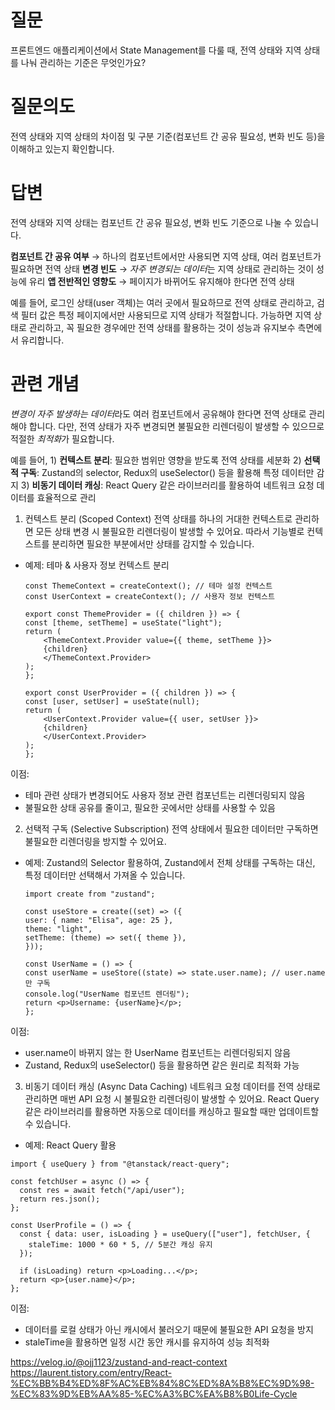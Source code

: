 # 질문
프론트엔드 애플리케이션에서 State Management를 다룰 때, 전역 상태와 지역 상태를 나눠 관리하는 기준은 무엇인가요?

# 질문의도
전역 상태와 지역 상태의 차이점 및 구분 기준(컴포넌트 간 공유 필요성, 변화 빈도 등)을 이해하고 있는지 확인합니다.

# 답변
전역 상태와 지역 상태는 컴포넌트 간 공유 필요성, 변화 빈도 기준으로 나눌 수 있습니다.

**컴포넌트 간 공유 여부** → 하나의 컴포넌트에서만 사용되면 지역 상태, 여러 컴포넌트가 필요하면 전역 상태
**변경 빈도** → *자주 변경되는 데이터*는 지역 상태로 관리하는 것이 성능에 유리
**앱 전반적인 영향도** → 페이지가 바뀌어도 유지해야 한다면 전역 상태

예를 들어, 로그인 상태(user 객체)는 여러 곳에서 필요하므로 전역 상태로 관리하고, 검색 필터 값은 특정 페이지에서만 사용되므로 지역 상태가 적절합니다.
가능하면 지역 상태로 관리하고, 꼭 필요한 경우에만 전역 상태를 활용하는 것이 성능과 유지보수 측면에서 유리합니다.

# 관련 개념
*변경이 자주 발생하는 데이터*라도 여러 컴포넌트에서 공유해야 한다면 전역 상태로 관리해야 합니다.
다만, 전역 상태가 자주 변경되면 불필요한 리렌더링이 발생할 수 있으므로 적절한 *최적화*가 필요합니다.

예를 들어,
    1) **컨텍스트 분리**: 필요한 범위만 영향을 받도록 전역 상태를 세분화
    2) **선택적 구독**: Zustand의 selector, Redux의 useSelector() 등을 활용해 특정 데이터만 감지
    3) **비동기 데이터 캐싱**: React Query 같은 라이브러리를 활용하여 네트워크 요청 데이터를 효율적으로 관리


1. 컨텍스트 분리 (Scoped Context)
전역 상태를 하나의 거대한 컨텍스트로 관리하면 모든 상태 변경 시 불필요한 리렌더링이 발생할 수 있어요.
따라서 기능별로 컨텍스트를 분리하면 필요한 부분에서만 상태를 감지할 수 있습니다.

- 예제: 테마 & 사용자 정보 컨텍스트 분리
    ```tsx
    const ThemeContext = createContext(); // 테마 설정 컨텍스트
    const UserContext = createContext(); // 사용자 정보 컨텍스트

    export const ThemeProvider = ({ children }) => {
    const [theme, setTheme] = useState("light");
    return (
        <ThemeContext.Provider value={{ theme, setTheme }}>
        {children}
        </ThemeContext.Provider>
    );
    };

    export const UserProvider = ({ children }) => {
    const [user, setUser] = useState(null);
    return (
        <UserContext.Provider value={{ user, setUser }}>
        {children}
        </UserContext.Provider>
    );
    };
    ```

이점:
- 테마 관련 상태가 변경되어도 사용자 정보 관련 컴포넌트는 리렌더링되지 않음
- 불필요한 상태 공유를 줄이고, 필요한 곳에서만 상태를 사용할 수 있음


2. 선택적 구독 (Selective Subscription)
전역 상태에서 필요한 데이터만 구독하면 불필요한 리렌더링을 방지할 수 있어요.

- 예제: Zustand의 Selector 활용하여, Zustand에서 전체 상태를 구독하는 대신, 특정 데이터만 선택해서 가져올 수 있습니다.
    ```tsx
    import create from "zustand";

    const useStore = create((set) => ({
    user: { name: "Elisa", age: 25 },
    theme: "light",
    setTheme: (theme) => set({ theme }),
    }));

    const UserName = () => {
    const userName = useStore((state) => state.user.name); // user.name만 구독
    console.log("UserName 컴포넌트 렌더링");
    return <p>Username: {userName}</p>;
    };
    ```

이점:
- user.name이 바뀌지 않는 한 UserName 컴포넌트는 리렌더링되지 않음
- Zustand, Redux의 useSelector() 등을 활용하면 같은 원리로 최적화 가능


3. 비동기 데이터 캐싱 (Async Data Caching)
네트워크 요청 데이터를 전역 상태로 관리하면 매번 API 요청 시 불필요한 리렌더링이 발생할 수 있어요.
React Query 같은 라이브러리를 활용하면 자동으로 데이터를 캐싱하고 필요할 때만 업데이트할 수 있습니다.

- 예제: React Query 활용
```tsx
import { useQuery } from "@tanstack/react-query";

const fetchUser = async () => {
  const res = await fetch("/api/user");
  return res.json();
};

const UserProfile = () => {
  const { data: user, isLoading } = useQuery(["user"], fetchUser, {
    staleTime: 1000 * 60 * 5, // 5분간 캐싱 유지
  });

  if (isLoading) return <p>Loading...</p>;
  return <p>{user.name}</p>;
};
```

이점:
- 데이터를 로컬 상태가 아닌 캐시에서 불러오기 때문에 불필요한 API 요청을 방지
- staleTime을 활용하면 일정 시간 동안 캐시를 유지하여 성능 최적화


https://velog.io/@ojj1123/zustand-and-react-context
https://laurent.tistory.com/entry/React-%EC%BB%B4%ED%8F%AC%EB%84%8C%ED%8A%B8%EC%9D%98-%EC%83%9D%EB%AA%85-%EC%A3%BC%EA%B8%B0Life-Cycle








